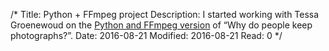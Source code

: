 /*
Title: Python + FFmpeg project
Description: I started working with Tessa Groenewoud on the <a href="https://github.com/pecuchet/wdpkp-4" target="_blank" rel="noopener">Python and FFmpeg version</a> of “Why do people keep photographs?”.
Date: 2016-08-21
Modified: 2016-08-21
Read: 0
*/